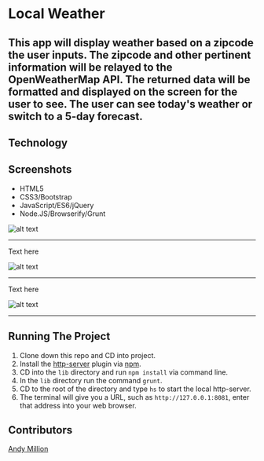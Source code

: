 # Local Weather

## This app will display weather based on a zipcode the user inputs. The zipcode and other pertinent information will be relayed to the OpenWeatherMap API. The returned data will be formatted and displayed on the screen for the user to see. The user can see today's weather or switch to a 5-day forecast.

## Technology

## Screenshots
- HTML5
- CSS3/Bootstrap
- JavaScript/ES6/jQuery
- Node.JS/Browserify/Grunt

![alt text](URL)
___

Text here

![alt text](URL)
___

Text here

![alt text](URL)
___
## Running The Project
1. Clone down this repo and CD into project.
2. Install the [http-server](https://www.npmjs.com/package/http-server) plugin via [npm](https://www.npmjs.com/).
3. CD into the `lib` directory and run `npm install` via command line.
4. In the `lib` directory run the command `grunt`.
5. CD to the root of the directory and type `hs` to start the local http-server.
6. The terminal will give you a URL, such as `http://127.0.0.1:8081`, enter that address into your web browser.


## Contributors
[Andy Million](https://github.com/amillion3)